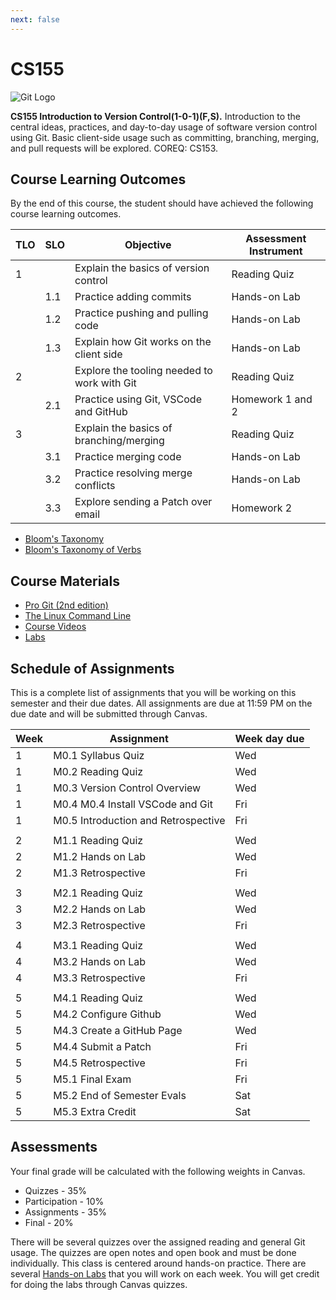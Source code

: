 ```yaml
---
next: false
---
```

# CS155

![Git Logo](images/git-banner.gif)

**CS155 Introduction to Version Control(1-0-1)(F,S).** Introduction to
the central ideas, practices, and day-to-day usage of software version
control using Git. Basic client-side usage such as committing,
branching, merging, and pull requests will be explored. COREQ: CS153.

## Course Learning Outcomes

By the end of this course, the student should have achieved the following
course learning outcomes.

| TLO | SLO | Objective                                   | Assessment Instrument |
|-----|-----|---------------------------------------------|-----------------------|
| 1   |     | Explain the basics of version control       | Reading Quiz          |
|     | 1.1 | Practice adding commits                     | Hands-on Lab          |
|     | 1.2 | Practice pushing and pulling code           | Hands-on Lab          |
|     | 1.3 | Explain how Git works on the client side    | Hands-on Lab          |
| 2   |     | Explore the tooling needed to work with Git | Reading Quiz          |
|     | 2.1 | Practice using Git, VSCode and GitHub       | Homework 1 and 2      |
| 3   |     | Explain the basics of branching/merging     | Reading Quiz          |
|     | 3.1 | Practice merging code                       | Hands-on Lab          |
|     | 3.2 | Practice resolving merge conflicts          | Hands-on Lab          |
|     | 3.3 | Explore sending a Patch over email          | Homework 2            |

- [Bloom's Taxonomy](https://cft.vanderbilt.edu/guides-sub-pages/blooms-taxonomy/)
- [Bloom's Taxonomy of Verbs](https://tips.uark.edu/blooms-taxonomy-verb-chart/)

## Course Materials

- [Pro Git (2nd edition)](https://git-scm.com/book/en/v2)
- [The Linux Command Line](https://drive.google.com/file/d/1nJ0XC0H7eI5I_g9WCqY9v-LlBMREaRBe/view?usp=share_link)
- [Course Videos](https://www.youtube.com/playlist?list=PLFziFbk-D-X3wbyZiKOu5aEcf9NGFUj8R)
- [Labs](https://github.com/shanep?tab=repositories&q=250&type=&language=&sort=)

## Schedule of Assignments

This is a complete list of assignments that you will be working on this semester
and their due dates. All assignments are due at 11:59 PM on the due date and
will be submitted through Canvas.

| Week | Assignment                          | Week day due |
|------|-------------------------------------|--------------|
| 1    | M0.1 Syllabus Quiz                  | Wed          |
| 1    | M0.2 Reading Quiz                   | Wed          |
| 1    | M0.3 Version Control Overview       | Wed          |
| 1    | M0.4 M0.4 Install VSCode and Git    | Fri          |
| 1    | M0.5 Introduction and Retrospective | Fri          |
|      |                                     |              |
| 2    | M1.1 Reading Quiz                   | Wed          |
| 2    | M1.2 Hands on Lab                   | Wed          |
| 2    | M1.3 Retrospective                  | Fri          |
|      |                                     |              |
| 3    | M2.1 Reading Quiz                   | Wed          |
| 3    | M2.2 Hands on Lab                   | Wed          |
| 3    | M2.3 Retrospective                  | Fri          |
|      |                                     |              |
| 4    | M3.1 Reading Quiz                   | Wed          |
| 4    | M3.2 Hands on Lab                   | Wed          |
| 4    | M3.3 Retrospective                  | Fri          |
|      |                                     |              |
| 5    | M4.1 Reading Quiz                   | Wed          |
| 5    | M4.2 Configure Github               | Wed          |
| 5    | M4.3 Create a GitHub Page           | Wed          |
| 5    | M4.4 Submit a Patch                 | Fri          |
| 5    | M4.5 Retrospective                  | Fri          |
| 5    | M5.1 Final Exam                     | Fri          |
| 5    | M5.2 End of Semester Evals          | Sat          |
| 5    | M5.3 Extra Credit                   | Sat          |

## Assessments

Your final grade will be calculated with the following weights in Canvas.

- Quizzes - 35%
- Participation - 10%
- Assignments - 35%
- Final - 20%

There will be several quizzes over the assigned reading and general Git usage.
The quizzes are open notes and open book and must be done individually. This
class is centered around hands-on practice. There are several [Hands-on
Labs](https://github.com/shanep?tab=repositories&q=250&type=&language=&sort=)
that you will work on each week. You will get credit for doing the labs through
Canvas quizzes.

<!--@include: ../../parts/syllabus-boiler.md-->
